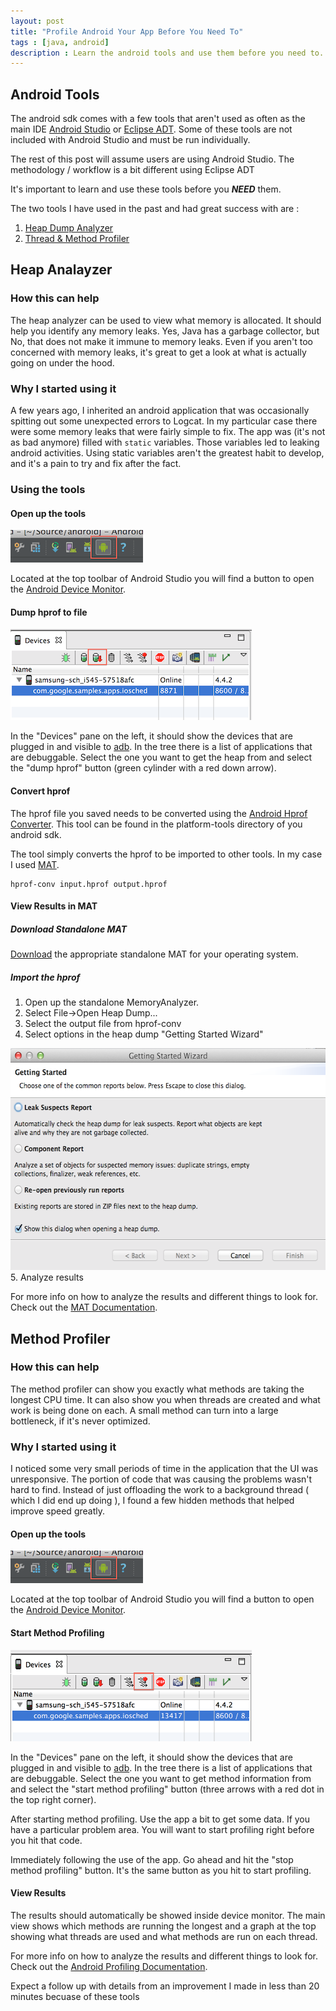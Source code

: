 ```yaml
---
layout: post
title: "Profile Android Your App Before You Need To"
tags : [java, android]
description : Learn the android tools and use them before you need to.
---
```


## Android Tools

The android sdk comes with a few tools that aren't used as often as the main IDE [Android Studio](http://developer.android.com/sdk/installing/studio.html) or [Eclipse ADT](http://developer.android.com/tools/sdk/eclipse-adt.html).  Some of these tools are not included with Android Studio and must be run individually.

<div class="alert success">The rest of this post will assume users are using Android Studio.  The methodology / workflow is a bit different using Eclipse ADT</div>

It's important to learn and use these tools before you **_NEED_** them.

The two tools I have used in the past and had great success with are :

1. [Heap Dump Analyzer](#heapanalyzer)
2. [Thread & Method Profiler](#methodprofiler)

## Heap Analayzer

### How this can help

The heap analyzer can be used to view what memory is allocated.  It should help you identify any memory leaks.  Yes, Java has a garbage collector, but No, that does not make it immune to memory leaks.  Even if you aren't too concerned with memory leaks, it's great to get a look at what is actually going on under the hood.

### Why I started using it

A few years ago, I inherited an android application that was occasionally spitting out some unexpected errors to Logcat.  In my particular case there were some memory leaks that were fairly simple to fix.  The app was (it's not as bad anymore) filled with ```static``` variables.  Those variables led to leaking android activities.  Using static variables aren't the greatest habit to develop, and it's a pain to try and fix after the fact.

### Using the tools

#### Open up the tools
<img alt="Android Studio Device Monitor" style="width:212px;height:52px" src="/assets/img/profile-android/android_monitor.png" />

Located at the top toolbar of Android Studio you will find a button to open the [Android Device Monitor](http://developer.android.com/tools/help/monitor.html).

#### Dump hprof to file
![Dump Hprof](/assets/img/profile-android/dump_hprof.png)

In the "Devices" pane on the left, it should show the devices that are plugged in and visible to [adb](http://developer.android.com/tools/help/adb.html).  In the tree there is a list of applications that are debuggable.  Select the one you want to get the heap from and select the "dump hprof" button (green cylinder with a red down arrow).

#### Convert hprof

The hprof file you saved needs to be converted using the [Android Hprof Converter](http://developer.android.com/tools/help/hprof-conv.html).  This tool can be found in the platform-tools directory of you android sdk.

The tool simply converts the hprof to be imported to other tools.  In my case I used [MAT](http://www.eclipse.org/mat/).

``` shell
hprof-conv input.hprof output.hprof
```

#### View Results in MAT

##### Download Standalone MAT
[Download](http://www.eclipse.org/mat/downloads.php) the appropriate standalone MAT for your operating system.

##### Import the hprof

1. Open up the standalone MemoryAnalyzer.
2. Select File->Open Heap Dump...
3. Select the output file from hprof-conv
4. Select options in the heap dump "Getting Started Wizard"
<img alt="MAT Getting Started Wizard" style="height:355px;width:567px" src="/assets/img/profile-android/mat_getting_started.png" />
5. Analyze results

For more info on how to analyze the results and different things to look for.  Check out the [MAT Documentation](http://help.eclipse.org/luna/index.jsp?topic=/org.eclipse.mat.ui.help/welcome.html).

## Method Profiler

### How this can help
The method profiler can show you exactly what methods are taking the longest CPU time.  It can also show you when threads are created and what work is being done on each.  A small method can turn into a large bottleneck, if it's never optimized.

### Why I started using it
I noticed some very small periods of time in the application that the UI was unresponsive.  The portion of code that was causing the problems wasn't hard to find.  Instead of just offloading the work to a background thread ( which I did end up doing ), I found a few hidden methods that helped improve speed greatly.

#### Open up the tools
<img alt="Android Studio Device Monitor" style="width:212px;height:52px" src="/assets/img/profile-android/android_monitor.png" />

Located at the top toolbar of Android Studio you will find a button to open the [Android Device Monitor](http://developer.android.com/tools/help/monitor.html).

#### Start Method Profiling
<img alt="Start Method Profiling" style="width:386px;height:146px;" src="/assets/img/profile-android/start_method_profiling.png" />

In the "Devices" pane on the left, it should show the devices that are plugged in and visible to [adb](http://developer.android.com/tools/help/adb.html).  In the tree there is a list of applications that are debuggable.  Select the one you want to get method information from and select the "start method profiling" button (three arrows with a red dot in the top right corner).

After starting method profiling.  Use the app a bit to get some data.  If you have a particular problem area.  You will want to start profiling right before you hit that code.

Immediately following the use of the app.  Go ahead and hit the "stop method profiling" button.  It's the same button as you hit to start profiling.

#### View Results
The results should automatically be showed inside device monitor.  The main view shows which methods are running the longest and a graph at the top showing what threads are used and what methods are run on each thread.

For more info on how to analyze the results and different things to look for.  Check out the [Android Profiling Documentation](http://developer.android.com/tools/debugging/debugging-tracing.html).


<div class="alert secondary">Expect a follow up with details from an improvement I made in less than 20 minutes becuase of these tools</div>
